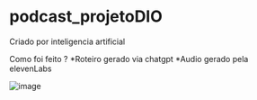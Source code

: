 # podcast_projetoDIO
Criado por inteligencia artificial

Como foi feito ?
*Roteiro gerado via chatgpt
*Audio gerado pela elevenLabs

![image](https://github.com/user-attachments/assets/8fea555a-c67f-4e5e-9be1-2c4fc39a6de2)
